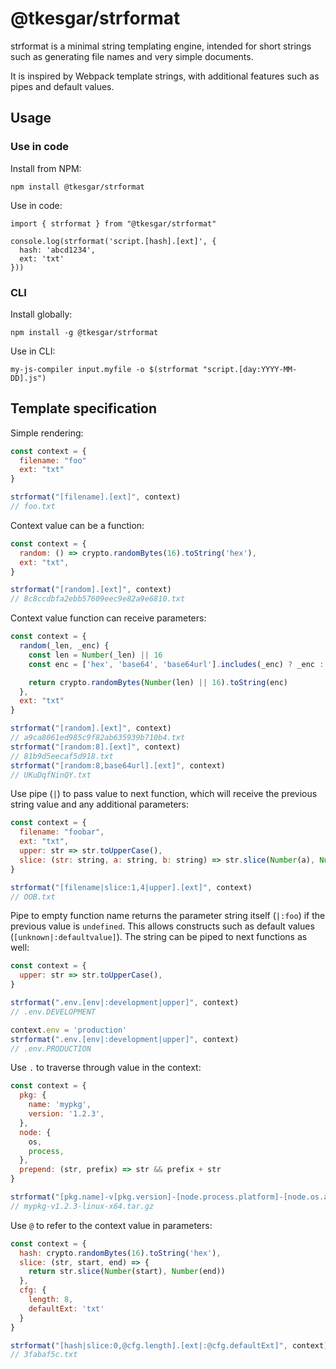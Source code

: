 # @tkesgar/strformat

strformat is a minimal string templating engine, intended for short strings such as generating file names and very simple documents.

It is inspired by Webpack template strings, with additional features such as pipes and default values.

## Usage

### Use in code

Install from NPM:

```
npm install @tkesgar/strformat
```

Use in code:

```
import { strformat } from "@tkesgar/strformat"

console.log(strformat('script.[hash].[ext]', {
  hash: 'abcd1234',
  ext: 'txt'
}))
```

### CLI

Install globally:

```
npm install -g @tkesgar/strformat
```

Use in CLI:

```
my-js-compiler input.myfile -o $(strformat "script.[day:YYYY-MM-DD].js")
```

## Template specification

Simple rendering:

```js
const context = {
  filename: "foo"
  ext: "txt"
}

strformat("[filename].[ext]", context)
// foo.txt
```

Context value can be a function:

```js
const context = {
  random: () => crypto.randomBytes(16).toString('hex'),
  ext: "txt",
}

strformat("[random].[ext]", context)
// 8c8ccdbfa2ebb57609eec9e82a9e6810.txt
```

Context value function can receive parameters:

```js
const context = {
  random(_len, _enc) {
    const len = Number(_len) || 16
    const enc = ['hex', 'base64', 'base64url'].includes(_enc) ? _enc : 'hex'

    return crypto.randomBytes(Number(len) || 16).toString(enc)
  },
  ext: "txt"
}

strformat("[random].[ext]", context)
// a9ca8061ed985c9f82ab635939b710b4.txt
strformat("[random:8].[ext]", context)
// 81b9d5eecaf5d918.txt
strformat("[random:8,base64url].[ext]", context)
// UKuDqfNinQY.txt
```

Use pipe (`|`) to pass value to next function, which will receive the previous
string value and any additional parameters:

```js
const context = {
  filename: "foobar",
  ext: "txt",
  upper: str => str.toUpperCase(),
  slice: (str: string, a: string, b: string) => str.slice(Number(a), Number(b)),
}

strformat("[filename|slice:1,4|upper].[ext]", context)
// OOB.txt
```

Pipe to empty function name returns the parameter string itself (`|:foo`) if the
previous value is `undefined`. This allows constructs such as default values
(`[unknown|:defaultvalue]`). The string can be piped to next functions as well:

```js
const context = {
  upper: str => str.toUpperCase(),
}

strformat(".env.[env|:development|upper]", context)
// .env.DEVELOPMENT

context.env = 'production'
strformat(".env.[env|:development|upper]", context)
// .env.PRODUCTION
```

Use `.` to traverse through value in the context:

```js
const context = {
  pkg: {
    name: 'mypkg',
    version: '1.2.3',
  },
  node: {
    os,
    process,
  },
  prepend: (str, prefix) => str && prefix + str
}

strformat("[pkg.name]-v[pkg.version]-[node.process.platform]-[node.os.arch][compiler|:|prepend:-].tar.gz", context)
// mypkg-v1.2.3-linux-x64.tar.gz
```

Use `@` to refer to the context value in parameters:

```js
const context = {
  hash: crypto.randomBytes(16).toString('hex'),
  slice: (str, start, end) => {
    return str.slice(Number(start), Number(end))
  },
  cfg: {
    length: 8,
    defaultExt: 'txt'
  }
}

strformat("[hash|slice:0,@cfg.length].[ext|:@cfg.defaultExt]", context)
// 3fabaf5c.txt
```
